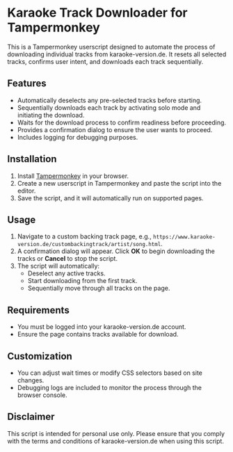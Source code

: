 # Karaoke Track Downloader for Tampermonkey

This is a Tampermonkey userscript designed to automate the process of downloading individual tracks from karaoke-version.de. It resets all selected tracks, confirms user intent, and downloads each track sequentially.

## Features
- Automatically deselects any pre-selected tracks before starting.
- Sequentially downloads each track by activating solo mode and initiating the download.
- Waits for the download process to confirm readiness before proceeding.
- Provides a confirmation dialog to ensure the user wants to proceed.
- Includes logging for debugging purposes.

## Installation
1. Install [Tampermonkey](https://www.tampermonkey.net/) in your browser.
2. Create a new userscript in Tampermonkey and paste the script into the editor.
3. Save the script, and it will automatically run on supported pages.

## Usage
1. Navigate to a custom backing track page, e.g., `https://www.karaoke-version.de/custombackingtrack/artist/song.html`.
2. A confirmation dialog will appear. Click **OK** to begin downloading the tracks or **Cancel** to stop the script.
3. The script will automatically:
   - Deselect any active tracks.
   - Start downloading from the first track.
   - Sequentially move through all tracks on the page.

## Requirements
- You must be logged into your karaoke-version.de account.
- Ensure the page contains tracks available for download.

## Customization
- You can adjust wait times or modify CSS selectors based on site changes.
- Debugging logs are included to monitor the process through the browser console.

## Disclaimer
This script is intended for personal use only. Please ensure that you comply with the terms and conditions of karaoke-version.de when using this script.
